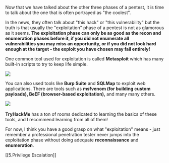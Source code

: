 Now that we have talked about the other three phases of a pentest, it is time to talk about the one that is often portrayed as "the coolest".

In the news, they often talk about "this hack" or "this vulnerability" but the truth is that usually the "exploitation" phase of a pentest is not as glamorous as it seems. **The exploitation phase can only be as good as the recon and enumeration phases before it, if you did not enumerate all vulnerabilities you may miss an opportunity, or if you did not look hard enough at the target - the exploit you have chosen may fail entirely!**

One common tool used for exploitation is called **Metasploit** which has many built-in scripts to try to keep life simple.

![](https://res-3.cloudinary.com/crunchbase-production/image/upload/c_lpad,h_256,w_256,f_auto,q_auto:eco/v1469039917/hodwdopd059vkn2k1b5a.png)

You can also used tools like **Burp Suite** and **SQLMap** to exploit web applications. There are tools such as **msfvenom (for building custom payloads), BeEF (browser-based exploitation),** and many many others.

![](https://portswigger.net/cms/images/47/8c/af09df9ff651-twittercard-burp2_-_twitter.png)      

**TryHackMe** has a ton of rooms dedicated to learning the basics of these tools, and I recommend learning from all of them!

For now, I think you have a good grasp on what "exploitation" means - just remember a professional penetration tester never jumps into the exploitation phase without doing adequate **reconnaissance** and **enumeration**.

[[5.Privilege Escalation]]